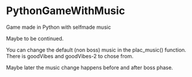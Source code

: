 # PythonGameWithMusic
Game made in Python with selfmade music

Maybe to be continued.

You can change the default (non boss) music in the plac_music() function.
There is goodVibes and goodVibes-2 to chose from.

Maybe later the music change happens before and after boss phase.
